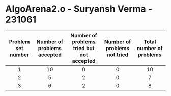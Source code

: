 # AlgoArena2.o - Suryansh Verma - 231061
| Problem set number | Number of problems accepted | Number of problems tried but not accepted | Number of problems not tried | Total number of problems |
| :---: | :---: | :---: | :---: | :---: |
| 1 | 10 | 0 | 0 | 10 |
| 2 | 5 | 2 | 0 | 7 |
| 3 | 6 | 2 | 0 | 8 |
